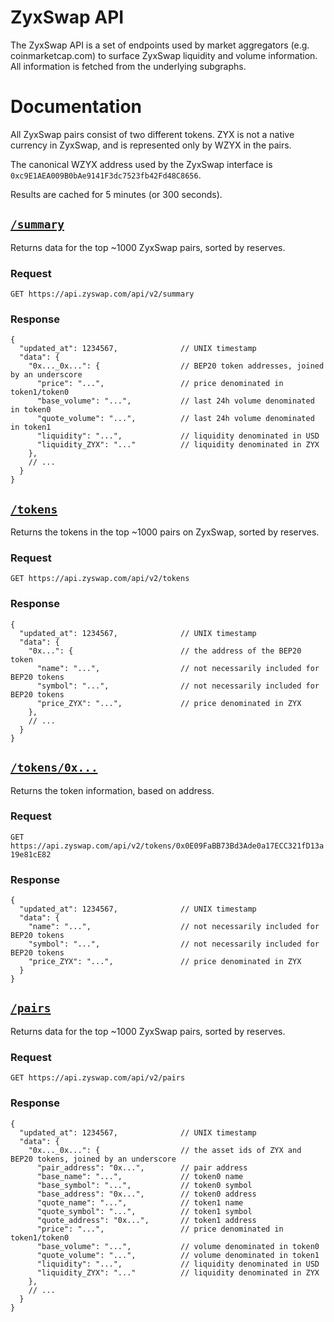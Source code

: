 # ZyxSwap API

The ZyxSwap API is a set of endpoints used by market aggregators (e.g. coinmarketcap.com) to surface ZyxSwap liquidity
and volume information. All information is fetched from the underlying subgraphs.


# Documentation

All ZyxSwap pairs consist of two different tokens. ZYX is not a native currency in ZyxSwap, and is represented only by WZYX in the pairs.

The canonical WZYX address used by the ZyxSwap interface is `0xc9E1AEA009B0bAe9141F3dc7523fb42Fd48C8656`.

Results are cached for 5 minutes (or 300 seconds).

## [`/summary`](https://api.zyxswap.com/api/summary)

Returns data for the top ~1000 ZyxSwap pairs, sorted by reserves.

### Request

`GET https://api.zyswap.com/api/v2/summary`

### Response

```json5
{
  "updated_at": 1234567,              // UNIX timestamp
  "data": {
    "0x..._0x...": {                  // BEP20 token addresses, joined by an underscore
      "price": "...",                 // price denominated in token1/token0
      "base_volume": "...",           // last 24h volume denominated in token0
      "quote_volume": "...",          // last 24h volume denominated in token1
      "liquidity": "...",             // liquidity denominated in USD
      "liquidity_ZYX": "..."          // liquidity denominated in ZYX
    },
    // ...
  }
}
```

## [`/tokens`](https://api.zyswap.com/api/v2/tokens)

Returns the tokens in the top ~1000 pairs on ZyxSwap, sorted by reserves.

### Request

`GET https://api.zyswap.com/api/v2/tokens`

### Response

```json5
{
  "updated_at": 1234567,              // UNIX timestamp
  "data": {
    "0x...": {                        // the address of the BEP20 token
      "name": "...",                  // not necessarily included for BEP20 tokens
      "symbol": "...",                // not necessarily included for BEP20 tokens
      "price_ZYX": "...",             // price denominated in ZYX
    },
    // ...
  }
}
```

## [`/tokens/0x...`](https://api.zyswap.com/api/v2/tokens/0x0E09FaBB73Bd3Ade0a17ECC321fD13a19e81cE82)

Returns the token information, based on address.

### Request

`GET https://api.zyswap.com/api/v2/tokens/0x0E09FaBB73Bd3Ade0a17ECC321fD13a19e81cE82`

### Response

```json5
{
  "updated_at": 1234567,              // UNIX timestamp
  "data": {
    "name": "...",                    // not necessarily included for BEP20 tokens
    "symbol": "...",                  // not necessarily included for BEP20 tokens
    "price_ZYX": "...",               // price denominated in ZYX
  }
}
```

## [`/pairs`](https://api.zyswap.com/api/v2/pairs)

Returns data for the top ~1000 ZyxSwap pairs, sorted by reserves.

### Request

`GET https://api.zyswap.com/api/v2/pairs`

### Response

```json5
{
  "updated_at": 1234567,              // UNIX timestamp
  "data": {
    "0x..._0x...": {                  // the asset ids of ZYX and BEP20 tokens, joined by an underscore
      "pair_address": "0x...",        // pair address
      "base_name": "...",             // token0 name
      "base_symbol": "...",           // token0 symbol
      "base_address": "0x...",        // token0 address
      "quote_name": "...",            // token1 name
      "quote_symbol": "...",          // token1 symbol
      "quote_address": "0x...",       // token1 address
      "price": "...",                 // price denominated in token1/token0
      "base_volume": "...",           // volume denominated in token0
      "quote_volume": "...",          // volume denominated in token1
      "liquidity": "...",             // liquidity denominated in USD
      "liquidity_ZYX": "..."          // liquidity denominated in ZYX
    },
    // ...
  }
}
```
